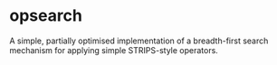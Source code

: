 # opsearch
A simple, partially optimised implementation of a breadth-first search mechanism for applying simple STRIPS-style operators.
